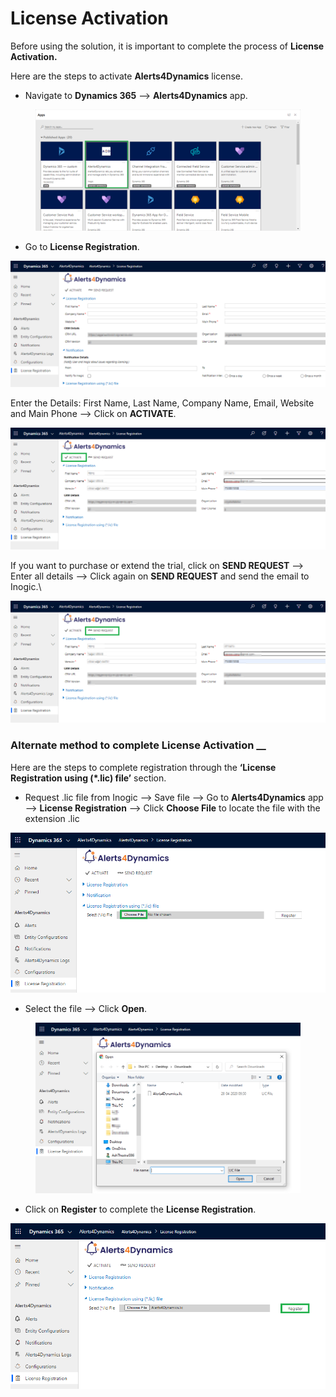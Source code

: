 # License Activation

Before using the solution, it is important to complete the process of **License Activation.**

Here are the steps to activate **Alerts4Dynamics** license.

* Navigate to **Dynamics 365** --> **Alerts4Dynamics** app.&#x20;

<figure><img src="../../.gitbook/assets/1 (252).png" alt=""><figcaption></figcaption></figure>

* Go to **License Registration**.

![](<../../.gitbook/assets/1 (102).png>)

Enter the Details: First Name, Last Name, Company Name, Email, Website and Main Phone --> Click on **ACTIVATE**.

![](<../../.gitbook/assets/3 (4).png>)

If you want to purchase or extend the trial, click on **SEND REQUEST** --> Enter all details --> Click again on **SEND REQUEST** and send the email to Inogic.\


![](<../../.gitbook/assets/4 (30).png>)

### Alternate method to complete License Activation __&#x20;

Here are the steps to complete registration through the **‘License Registration using (\*.lic) file’** section.

* Request .lic file from Inogic --> Save file --> Go to **Alerts4Dynamics** app --> **License Registration** --> Click **Choose File** to locate the file with the extension .lic

![](<../../.gitbook/assets/5 (8).png>)

* Select the file --> Click **Open**.

<figure><img src="../../.gitbook/assets/7 (1) (2).png" alt=""><figcaption></figcaption></figure>

* Click on **Register** to complete the **License Registration**.

![](../../.gitbook/assets/6.png)
